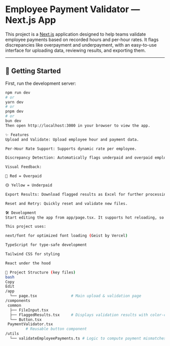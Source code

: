 # Employee Payment Validator — Next.js App

This project is a [Next.js](https://nextjs.org) application designed to help teams validate employee payments based on recorded hours and per-hour rates. It flags discrepancies like overpayment and underpayment, with an easy-to-use interface for uploading data, reviewing results, and exporting them.

---

## 🚀 Getting Started

First, run the development server:

```bash
npm run dev
# or
yarn dev
# or
pnpm dev
# or
bun dev
Then open http://localhost:3000 in your browser to view the app.

✨ Features
Upload and Validate: Upload employee hour and payment data.

Per-Hour Rate Support: Supports dynamic rate per employee.

Discrepancy Detection: Automatically flags underpaid and overpaid employees.

Visual Feedback:

🔴 Red = Overpaid

🟡 Yellow = Underpaid

Export Results: Download flagged results as Excel for further processing.

Reset and Retry: Quickly reset and validate new files.

🛠️ Development
Start editing the app from app/page.tsx. It supports hot reloading, so changes will reflect immediately.

This project uses:

next/font for optimized font loading (Geist by Vercel)

TypeScript for type-safe development

Tailwind CSS for styling

React under the hood

📂 Project Structure (key files)
bash
Copy
Edit
/app
  └── page.tsx               # Main upload & validation page
/components
 common
  ├── FileInput.tsx 
  ├── FlaggedResults.tsx     # Displays validation results with color-coded rows
  └── Button.tsx
 PaymentValidator.tsx
         # Reusable button component
/utils
  └── validateEmployeePayments.ts # Logic to compute payment mismatches

